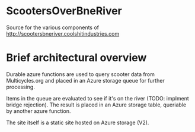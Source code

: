 # ScootersOverBneRiver
Source for the various components of http://scootersbneriver.coolshitindustries.com

# Brief architectural overview
Durable azure functions are used to query scooter data from Multicycles.org and placed in an Azure storage queue for further processing.

Items in the queue are evaluated to see if it's on the river (TODO: implment bridge rejection). The result is placed in an Azure storage table, queriable by another azure function.

The site itself is a static site hosted on Azure storage (V2).